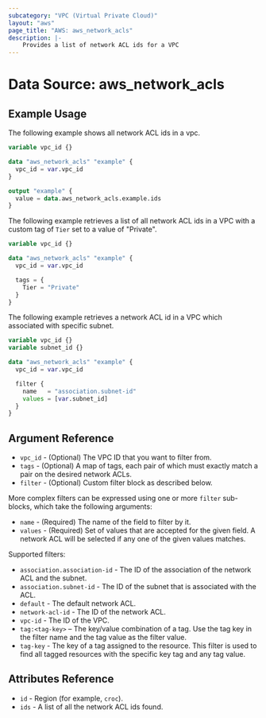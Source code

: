 ```yaml
---
subcategory: "VPC (Virtual Private Cloud)"
layout: "aws"
page_title: "AWS: aws_network_acls"
description: |-
    Provides a list of network ACL ids for a VPC
---
```


# Data Source: aws_network_acls

## Example Usage

The following example shows all network ACL ids in a vpc.

```terraform
variable vpc_id {}

data "aws_network_acls" "example" {
  vpc_id = var.vpc_id
}

output "example" {
  value = data.aws_network_acls.example.ids
}
```

The following example retrieves a list of all network ACL ids in a VPC with a custom
tag of `Tier` set to a value of "Private".

```terraform
variable vpc_id {}

data "aws_network_acls" "example" {
  vpc_id = var.vpc_id

  tags = {
    Tier = "Private"
  }
}
```

The following example retrieves a network ACL id in a VPC which associated
with specific subnet.

```terraform
variable vpc_id {}
variable subnet_id {}

data "aws_network_acls" "example" {
  vpc_id = var.vpc_id

  filter {
    name   = "association.subnet-id"
    values = [var.subnet_id]
  }
}
```

## Argument Reference

* `vpc_id` - (Optional) The VPC ID that you want to filter from.
* `tags` - (Optional) A map of tags, each pair of which must exactly match
  a pair on the desired network ACLs.
* `filter` - (Optional) Custom filter block as described below.

More complex filters can be expressed using one or more `filter` sub-blocks,
which take the following arguments:

* `name` - (Required) The name of the field to filter by it.
* `values` - (Required) Set of values that are accepted for the given field.
  A network ACL will be selected if any one of the given values matches.

Supported filters:

* `association.association-id` - The ID of the association of the network ACL and the subnet.
* `association.subnet-id` - The ID of the subnet that is associated with the ACL.
* `default` - The default network ACL.
* `network-acl-id` - The ID of the network ACL.
* `vpc-id` - The ID of the VPC.
* `tag:<tag-key>` – The key/value combination of a tag. Use the tag key in the filter name and the tag value as the filter value.
* `tag-key` - The key of a tag assigned to the resource. This filter is used to find all tagged resources with the specific key tag and any tag value.

## Attributes Reference

* `id` - Region (for example, `croc`).
* `ids` - A list of all the network ACL ids found.
